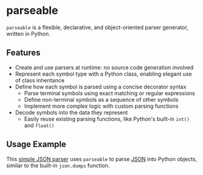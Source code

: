 # parseable

`parseable` is a flexible, declarative, and object-oriented parser generator, written in Python.

## Features

* Create and use parsers at runtime: no source code generation involved
* Represent each symbol type with a Python class, enabling elegant use of class inheritance
* Define how each symbol is parsed using a concise decorator syntax
  * Parse terminal symbols using exact matching or regular expressions
  * Define non-terminal symbols as a sequence of other symbols
  * Implement more complex logic with custom parsing functions
* Decode symbols into the data they represent
  * Easily reuse existing parsing functions, like Python's built-in `int()` and `float()`

## Usage Example

This [simple JSON parser](example_json.py) uses `parseable` to parse [JSON](https://www.json.org/) into Python objects, similar to the built-in `json.dumps` function.
